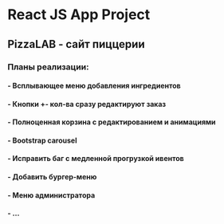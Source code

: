 # React JS App Project
## PizzaLAB - сайт пиццерии

### Планы реализации:
#### - Всплывающее меню добавления ингредиентов
#### - Кнопки +- кол-ва сразу редактируют заказ
#### - Полноценная корзина с редактированием и анимациями
#### - Bootstrap carousel
#### - Исправить баг с медленной прогрузкой ивентов
#### - Добавить бургер-меню 
#### - Меню администратора
#### - ...